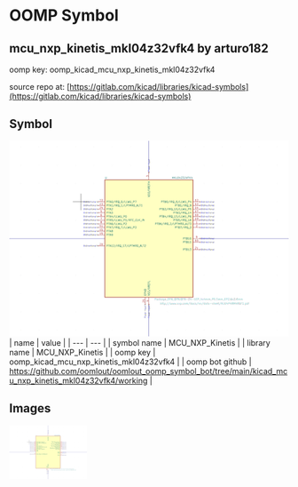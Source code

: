 # OOMP Symbol  
## mcu_nxp_kinetis_mkl04z32vfk4  by arturo182  
  
oomp key: oomp_kicad_mcu_nxp_kinetis_mkl04z32vfk4  
  
source repo at: [https://gitlab.com/kicad/libraries/kicad-symbols](https://gitlab.com/kicad/libraries/kicad-symbols)  
## Symbol  
  
[![working.png](working_600.png)](working.png)  
| name | value | 
| --- | --- | 
| symbol name | MCU_NXP_Kinetis | 
| library name | MCU_NXP_Kinetis | 
| oomp key | oomp_kicad_mcu_nxp_kinetis_mkl04z32vfk4 | 
| oomp bot github | https://github.com/oomlout/oomlout_oomp_symbol_bot/tree/main/kicad_mcu_nxp_kinetis_mkl04z32vfk4/working | 
## Images  
  
[![working.png](working_140.png)](working.png)  
